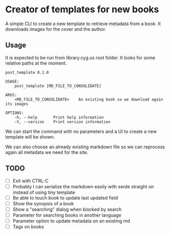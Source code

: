 # Creator of templates for new books

A simple CLI to create a new template to retrieve metadata from a book. It downloads images for the cover and the author.

## Usage

It is expected to be run from library.cyg.us root folder. It looks for some relative paths at the moment.

```shell
post_template 0.1.0

USAGE:
    post_template [MD_FILE_TO_CONSOLIDATE]

ARGS:
    <MD_FILE_TO_CONSOLIDATE>    An existing book so we download again its images

OPTIONS:
    -h, --help       Print help information
    -V, --version    Print version information
```

We can start the command with no parameters and a UI to create a new template will be shown.

We can also choose an already existing markdown file so we can reprocess again all metadata we need for the site.

## TODO

* [ ] Exit with CTRL-C
* [ ] Probably I can serialize the markdown easily with serde straight on instead of using tiny template
* [ ] Be able to touch book to update last updated field
* [ ] Show the synopsis of a book
* [ ] Show a "searching" dialog when blocked by search
* [ ] Parameter for searching books in another language
* [ ] Parameter option to update metadata on an existing md
* [ ] Tags on books
